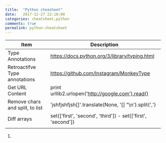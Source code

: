 ```yaml
---
title:  "Python cheasheet"
date:   2017-12-27 22:18:00
categories: cheatsheet,python
comments: true
permalink: python-cheatsheet
---
```


| Item                            | Description                              |
| ------------------------------- | ---------------------------------------- |
| Type Annotations                | https://docs.python.org/3/library/typing.html |
| Retroactifve Type annotations   | https://github.com/Instagram/MonkeyType  |
| Get URL Content                 | print urllib2.urlopen('http://google.com').read() |
| Remove chars and split, to list | 'jshfjshfjsh[]'.translate(None, '[] "\n').split(',') |
| Diff arrays                     | set(['first', 'second', 'third']) - set(['first', 'second']) |
|                                 |                                          |

1. ​

